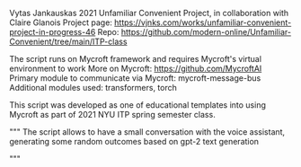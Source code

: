 Vytas Jankauskas 2021
Unfamiliar Convenient Project, in collaboration with Claire Glanois
Project page: https://vjnks.com/works/unfamiliar-convenient-project-in-progress-46
Repo: https://github.com/modern-online/Unfamiliar-Convenient/tree/main/ITP-class

The script runs on Mycroft framework and requires Mycroft's virtual environment to work
More on Mycroft: https://github.com/MycroftAI
Primary module to communicate via Mycroft: mycroft-message-bus
Additional modules used: transformers, torch

This script was developed as one of educational templates into using Mycroft
as part of 2021 NYU ITP spring semester class.


"""
The script allows to have a small conversation with the voice assistant,
generating some random outcomes based on gpt-2 text generation

"""
